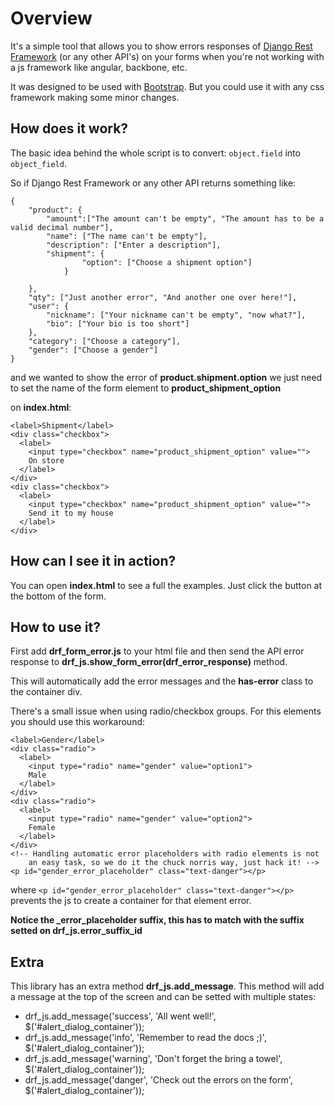 # Overview
It's a simple tool that allows you to show errors responses of [Django Rest Framework](http://www.django-rest-framework.org/) (or any other API's) on your forms when you're not working with a js framework like angular, backbone, etc.

It was designed to be used with [Bootstrap](http://getbootstrap.com/). But you could use it with any css framework making some minor changes.

## How does it work?
The basic idea behind the whole script is to convert: `object.field` into `object_field`.

So if Django Rest Framework or any other API returns something like:
```
{
	"product": {
		"amount":["The amount can't be empty", "The amount has to be a valid decimal number"],
		"name": ["The name can't be empty"],
		"description": ["Enter a description"],
		"shipment": {
				"option": ["Choose a shipment option"]
			}
		
	},
	"qty": ["Just another error", "And another one over here!"],
	"user": {
		"nickname": ["Your nickname can't be empty", "now what?"],
		"bio": ["Your bio is too short"]
	},
	"category": ["Choose a category"],
	"gender": ["Choose a gender"]
}
```
and we wanted to show the error of **product.shipment.option** we just need to set the name of the form element to **product_shipment_option**

on **index.html**:
```
<label>Shipment</label>
<div class="checkbox">
  <label>
    <input type="checkbox" name="product_shipment_option" value="">
    On store
  </label>
</div>
<div class="checkbox">
  <label>
    <input type="checkbox" name="product_shipment_option" value="">
    Send it to my house
  </label>
</div>
```

## How can I see it in action?
You can open **index.html** to see a full the examples. Just click the button at the bottom of the form.

## How to use it?
First add **drf_form_error.js** to your html file and then send the API error response to **drf_js.show_form_error(drf_error_response)** method.

This will automatically add the error messages and the **has-error** class to the container div.

There's a small issue when using radio/checkbox groups. For this elements you should use this workaround:

```
<label>Gender</label>
<div class="radio">
  <label>
    <input type="radio" name="gender" value="option1">
    Male
  </label>
</div>
<div class="radio">
  <label>
    <input type="radio" name="gender" value="option2">
    Female
  </label>
</div>
<!-- Handling automatic error placeholders with radio elements is not
	an easy task, so we do it the chuck norris way, just hack it! -->
<p id="gender_error_placeholder" class="text-danger"></p>
```
where `<p id="gender_error_placeholder" class="text-danger"></p>` prevents the js to create a container for that element error.

**Notice the _error_placeholder suffix, this has to match with the suffix setted on drf_js.error_suffix_id**

## Extra
This library has an extra method **drf_js.add_message**. This method will add a message at the top of the screen and can be setted with multiple states:

* drf_js.add_message('success', 'All went well!', $('#alert_dialog_container'));
* drf_js.add_message('info', 'Remember to read the docs ;)', $('#alert_dialog_container'));
* drf_js.add_message('warning', 'Don\'t forget the bring a towel', $('#alert_dialog_container'));
* drf_js.add_message('danger', 'Check out the errors on the form', $('#alert_dialog_container'));
